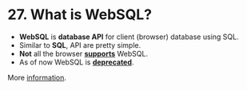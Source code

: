 # 27. What is WebSQL?

- **WebSQL** is **database API** for client (browser) database using SQL.
- Similar to **SQL**, API are pretty simple.
- **Not** all the browser [**supports**](http://caniuse.com/#search=websql) WebSQL.
- As of now WebSQL is [**deprecated**](https://www.w3.org/TR/webdatabase/).

More [information](https://www.tutorialspoint.com/html5/html5_web_sql.htm).
